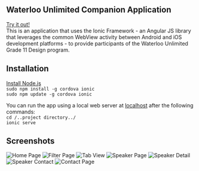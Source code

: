 ## Waterloo Unlimited Companion Application

[Try it out!](https://play.google.com/store/apps/details?id=waterloounlimited.mindbend.ca)   
This is an application that uses the Ionic Framework - an Angular JS library that leverages the common WebView activity between Android and iOS development platforms - to provide participants of the Waterloo Unlimited Grade 11 Design program.

## Installation

[Install Node.js](https://nodejs.org/en/)   
`sudo npm install -g cordova ionic`   
`sudo npm update -g cordova ionic`  

You can run the app using a local web server at [localhost](localhost:8080) after the following commands:  
`cd /..project directory../`    
`ionic serve`   


## Screenshots

![Home Page](https://lh3.googleusercontent.com/NIg9gwbmveJsTbP7BTdHyO2bcIoG-GfBQ0s5EUvF9bQ1YkvtItmwczbjRUjnDNNISeKM=h900-rw) ![Filter Page](https://lh3.googleusercontent.com/s4yCcJXcu6ppRhBQY3gdTxllHCzol7Y-cP1veijMCJ_7VFNHFgPhIGMF1ePmIiDuIg=h900-rw) ![Tab View](https://lh3.googleusercontent.com/QgYMIEMoACdCw1IiEzmzkNERULMHRePZ_goCDfPGTNwXzvpwuOCoxCUiX6QsW4bM7Sqn=h900-rw)
![Speaker Page](https://lh3.googleusercontent.com/FpManxeOUB0ofUIDVq8DJ2z5uE7NAkgiMOQH9JCdVHa1-gcyIaXtLyW3WO9KbBtCH--f=h900-rw) ![Speaker Detail](https://lh3.googleusercontent.com/gWBauNVUWi0jPcX-AX3xOUllByPVlpE7zFLuEasT--8JXfQ97tOIMU6nDjA_huZHHD0=h900-rw) ![Speaker Contact](https://lh3.googleusercontent.com/vYDclsqRIhh31csQiGxoVzUiXrCzS0LmVRqqh0fEdDTqF1aIUocV8cYPzhURjmMETTg=h900-rw)
![Contact Page](https://lh3.googleusercontent.com/A1vs-YbCPR37Zm2pQiuhMW1KGyfDpul_TKQrh50T6I26hk-fz-0IIid5Gd0W1_s2T0w=h900-rw)
